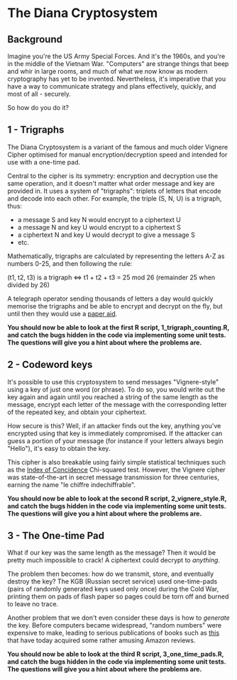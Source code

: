# The Diana Cryptosystem

## Background

Imagine you're the US Army Special Forces. And it's the 1960s, and you're in the middle of the Vietnam War. "Computers" are strange things that beep and whir in large rooms, and much of what we now know as modern cryptography has yet to be invented. Nevertheless, it's imperative that you have a way to communicate strategy and plans effectively, quickly, and most of all - securely.

So how do you do it?

## 1 - Trigraphs

The Diana Cryptosystem is a variant of the famous and much older Vignere Cipher optimised for manual encryption/decryption speed and intended for use with a one-time pad.

Central to the cipher is its symmetry: encryption and decryption use the same operation, and it doesn't matter what order message and key are provided in. It uses a system of "trigraphs": triplets of letters that encode and decode into each other. For example, the triple (S, N, U) is a trigraph, thus:
* a message S and key N would encrypt to a ciphertext U
* a message N and key U would encrypt to a ciphertext S
* a ciphertext N and key U would decrypt to give a message S
* etc.

Mathematically, trigraphs are calculated by representing the letters A-Z as numbers 0-25, and then following the rule:

(t1, t2, t3) is a trigraph <=> t1 + t2 + t3 = 25 mod 26 (remainder 25 when divided by 26)

A telegraph operator sending thousands of letters a day would quickly memorise the trigraphs and be able to encrypt and decrypt on the fly, but until then they would use a [paper aid](https://programmingpraxis.files.wordpress.com/2014/12/3ffa5-trigraph.jpg?w=511&zoom=2).

**You should now be able to look at the first R script, 1_trigraph_counting.R, and catch the bugs hidden in the code via implementing some unit tests. The questions will give you a hint about where the problems are.**

## 2 - Codeword keys

It's possible to use this cryptosystem to send messages "Vignere-style" using a key of just one word (or phrase). To do so, you would write out the key again and again until you reached a string of the same length as the message, encrypt each letter of the message with the corresponding letter of the repeated key, and obtain your ciphertext.

How secure is this? Well, if an attacker finds out the key, anything you've encrypted using that key is immediately compromised. If the attacker can guess a portion of your message (for instance if your letters always begin "Hello"), it's easy to obtain the key.

This cipher is also breakable using fairly simple statistical techniques such as the [Index of Concidence](http://practicalcryptography.com/cryptanalysis/stochastic-searching/cryptanalysis-vigenere-cipher/) Chi-squared test. However, the Vignere cipher was state-of-the-art in secret message transmission for three centuries, earning the name "le chiffre indechiffrable".

**You should now be able to look at the second R script, 2_vignere_style.R, and catch the bugs hidden in the code via implementing some unit tests. The questions will give you a hint about where the problems are.**

## 3 - The One-time Pad

What if our key was the same length as the message? Then it would be pretty much impossible to crack! A ciphertext could decrypt to *anything*.

The problem then becomes: how do we transmit, store, and eventually destroy the key? The KGB (Russian secret service) used one-time-pads (pairs of randomly generated keys used only once) during the Cold War, printing them on pads of flash paper so pages could be torn off and burned to leave no trace.

Another problem that we don't even consider these days is how to *generate* the key. Before computers became widespread, "random numbers" were expensive to make, leading to serious publications of books such as [this](https://www.amazon.co.uk/Million-Random-Digits-Normal-Deviates/dp/0833030477) that have today acquired some rather amusing Amazon reviews.

**You should now be able to look at the third R script, 3_one_time_pads.R, and catch the bugs hidden in the code via implementing some unit tests. The questions will give you a hint about where the problems are.**
